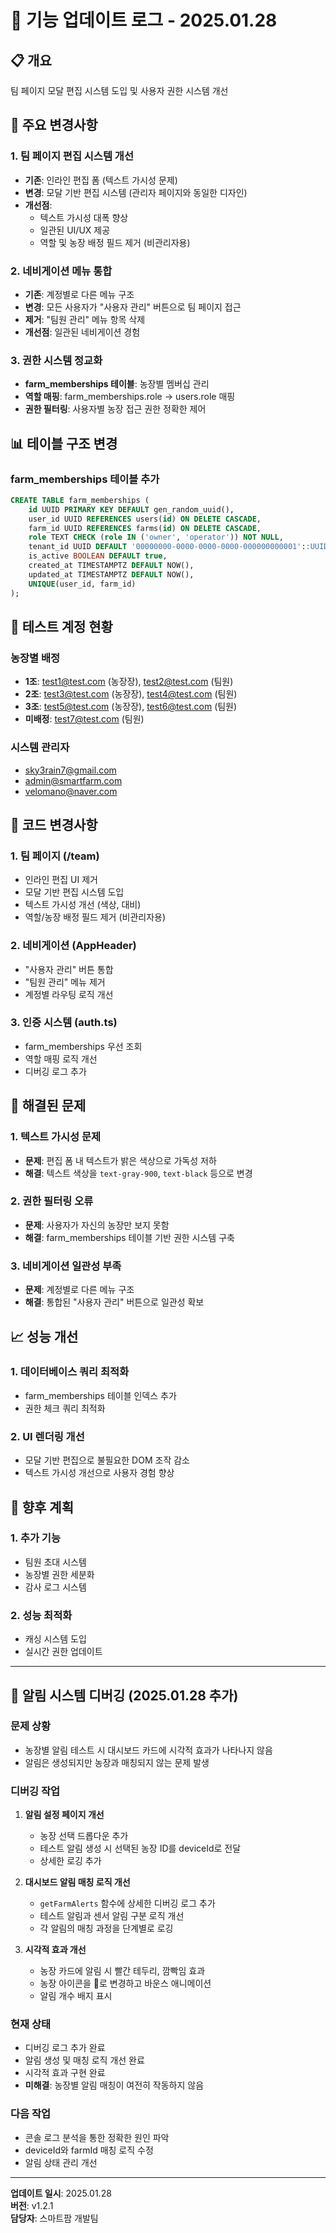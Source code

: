 # 🚀 기능 업데이트 로그 - 2025.01.28

## 📋 개요
팀 페이지 모달 편집 시스템 도입 및 사용자 권한 시스템 개선

## 🔧 주요 변경사항

### 1. 팀 페이지 편집 시스템 개선
- **기존**: 인라인 편집 폼 (텍스트 가시성 문제)
- **변경**: 모달 기반 편집 시스템 (관리자 페이지와 동일한 디자인)
- **개선점**:
  - 텍스트 가시성 대폭 향상
  - 일관된 UI/UX 제공
  - 역할 및 농장 배정 필드 제거 (비관리자용)

### 2. 네비게이션 메뉴 통합
- **기존**: 계정별로 다른 메뉴 구조
- **변경**: 모든 사용자가 "사용자 관리" 버튼으로 팀 페이지 접근
- **제거**: "팀원 관리" 메뉴 항목 삭제
- **개선점**: 일관된 네비게이션 경험

### 3. 권한 시스템 정교화
- **farm_memberships 테이블**: 농장별 멤버십 관리
- **역할 매핑**: farm_memberships.role → users.role 매핑
- **권한 필터링**: 사용자별 농장 접근 권한 정확한 제어

## 📊 테이블 구조 변경

### farm_memberships 테이블 추가
```sql
CREATE TABLE farm_memberships (
    id UUID PRIMARY KEY DEFAULT gen_random_uuid(),
    user_id UUID REFERENCES users(id) ON DELETE CASCADE,
    farm_id UUID REFERENCES farms(id) ON DELETE CASCADE,
    role TEXT CHECK (role IN ('owner', 'operator')) NOT NULL,
    tenant_id UUID DEFAULT '00000000-0000-0000-0000-000000000001'::UUID,
    is_active BOOLEAN DEFAULT true,
    created_at TIMESTAMPTZ DEFAULT NOW(),
    updated_at TIMESTAMPTZ DEFAULT NOW(),
    UNIQUE(user_id, farm_id)
);
```

## 🎯 테스트 계정 현황

### 농장별 배정
- **1조**: test1@test.com (농장장), test2@test.com (팀원)
- **2조**: test3@test.com (농장장), test4@test.com (팀원)  
- **3조**: test5@test.com (농장장), test6@test.com (팀원)
- **미배정**: test7@test.com (팀원)

### 시스템 관리자
- sky3rain7@gmail.com
- admin@smartfarm.com
- velomano@naver.com

## 🔄 코드 변경사항

### 1. 팀 페이지 (/team)
- 인라인 편집 UI 제거
- 모달 기반 편집 시스템 도입
- 텍스트 가시성 개선 (색상, 대비)
- 역할/농장 배정 필드 제거 (비관리자용)

### 2. 네비게이션 (AppHeader)
- "사용자 관리" 버튼 통합
- "팀원 관리" 메뉴 제거
- 계정별 라우팅 로직 개선

### 3. 인증 시스템 (auth.ts)
- farm_memberships 우선 조회
- 역할 매핑 로직 개선
- 디버깅 로그 추가

## 🐛 해결된 문제

### 1. 텍스트 가시성 문제
- **문제**: 편집 폼 내 텍스트가 밝은 색상으로 가독성 저하
- **해결**: 텍스트 색상을 `text-gray-900`, `text-black` 등으로 변경

### 2. 권한 필터링 오류
- **문제**: 사용자가 자신의 농장만 보지 못함
- **해결**: farm_memberships 테이블 기반 권한 시스템 구축

### 3. 네비게이션 일관성 부족
- **문제**: 계정별로 다른 메뉴 구조
- **해결**: 통합된 "사용자 관리" 버튼으로 일관성 확보

## 📈 성능 개선

### 1. 데이터베이스 쿼리 최적화
- farm_memberships 테이블 인덱스 추가
- 권한 체크 쿼리 최적화

### 2. UI 렌더링 개선
- 모달 기반 편집으로 불필요한 DOM 조작 감소
- 텍스트 가시성 개선으로 사용자 경험 향상

## 🔮 향후 계획

### 1. 추가 기능
- 팀원 초대 시스템
- 농장별 권한 세분화
- 감사 로그 시스템

### 2. 성능 최적화
- 캐싱 시스템 도입
- 실시간 권한 업데이트

---

## 🚨 알림 시스템 디버깅 (2025.01.28 추가)

### 문제 상황
- 농장별 알림 테스트 시 대시보드 카드에 시각적 효과가 나타나지 않음
- 알림은 생성되지만 농장과 매칭되지 않는 문제 발생

### 디버깅 작업
1. **알림 설정 페이지 개선**
   - 농장 선택 드롭다운 추가
   - 테스트 알림 생성 시 선택된 농장 ID를 deviceId로 전달
   - 상세한 로깅 추가

2. **대시보드 알림 매칭 로직 개선**
   - `getFarmAlerts` 함수에 상세한 디버깅 로그 추가
   - 테스트 알림과 센서 알림 구분 로직 개선
   - 각 알림의 매칭 과정을 단계별로 로깅

3. **시각적 효과 개선**
   - 농장 카드에 알림 시 빨간 테두리, 깜빡임 효과
   - 농장 아이콘을 🚨로 변경하고 바운스 애니메이션
   - 알림 개수 배지 표시

### 현재 상태
- 디버깅 로그 추가 완료
- 알림 생성 및 매칭 로직 개선 완료
- 시각적 효과 구현 완료
- **미해결**: 농장별 알림 매칭이 여전히 작동하지 않음

### 다음 작업
- 콘솔 로그 분석을 통한 정확한 원인 파악
- deviceId와 farmId 매칭 로직 수정
- 알림 상태 관리 개선

---

**업데이트 일시**: 2025.01.28  
**버전**: v1.2.1  
**담당자**: 스마트팜 개발팀